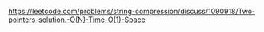 https://leetcode.com/problems/string-compression/discuss/1090918/Two-pointers-solution.-O(N)-Time-O(1)-Space